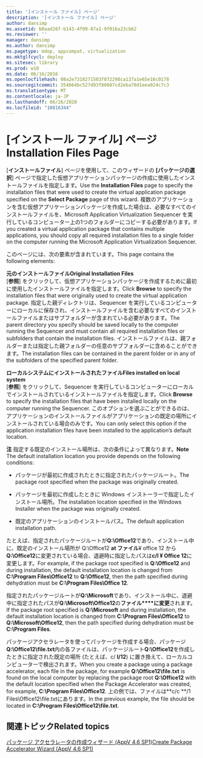 ```yaml
---
title: '[インストール ファイル] ページ'
description: '[インストール ファイル] ページ'
author: dansimp
ms.assetid: b0aad26f-b143-4f09-87a1-9f016a23cb62
ms.reviewer: ''
manager: dansimp
ms.author: dansimp
ms.pagetype: mdop, appcompat, virtualization
ms.mktglfcycl: deploy
ms.sitesec: library
ms.prod: w10
ms.date: 06/16/2016
ms.openlocfilehash: 08a2e7318271503f072298ca137a1e65e16c0178
ms.sourcegitcommit: 354664bc527d93f80687cd2eba70d1eea024c7c3
ms.translationtype: MT
ms.contentlocale: ja-JP
ms.lasthandoff: 06/26/2020
ms.locfileid: "10816344"
---
```

# <span data-ttu-id="f3374-103">[インストール ファイル] ページ</span><span class="sxs-lookup"><span data-stu-id="f3374-103">Installation Files Page</span></span>


<span data-ttu-id="f3374-104">[**インストールファイル**] ページを使用して、このウィザードの **[パッケージの選択**] ページで指定した仮想アプリケーションパッケージの作成に使用したインストールファイルを指定します。</span><span class="sxs-lookup"><span data-stu-id="f3374-104">Use the **Installation Files** page to specify the installation files that were used to create the virtual application package specified on the **Select Package** page of this wizard.</span></span> <span data-ttu-id="f3374-105">複数のアプリケーションを含む仮想アプリケーションパッケージを作成した場合は、必要なすべてのインストールファイルを、Microsoft Application Virtualization Sequencer を実行しているコンピューター上の1つのフォルダーにコピーする必要があります。</span><span class="sxs-lookup"><span data-stu-id="f3374-105">If you created a virtual application package that contains multiple applications, you should copy all required installation files to a single folder on the computer running the Microsoft Application Virtualization Sequencer.</span></span>

<span data-ttu-id="f3374-106">このページには、次の要素が含まれています。</span><span class="sxs-lookup"><span data-stu-id="f3374-106">This page contains the following elements:</span></span>

<a href="" id="original-installation-files"></a>**<span data-ttu-id="f3374-107">元のインストールファイル</span><span class="sxs-lookup"><span data-stu-id="f3374-107">Original Installation Files</span></span>**  
<span data-ttu-id="f3374-108">[**参照**] をクリックして、仮想アプリケーションパッケージを作成するために最初に使用したインストールファイルを指定します。</span><span class="sxs-lookup"><span data-stu-id="f3374-108">Click **Browse** to specify the installation files that were originally used to create the virtual application package.</span></span> <span data-ttu-id="f3374-109">指定した親ディレクトリは、Sequencer を実行しているコンピューターにローカルに保存され、インストールファイルを含む必要なすべてのインストールファイルまたはサブフォルダーが含まれている必要があります。</span><span class="sxs-lookup"><span data-stu-id="f3374-109">The parent directory you specify should be saved locally to the computer running the Sequencer and must contain all required installation files or subfolders that contain the installation files.</span></span> <span data-ttu-id="f3374-110">インストールファイルは、親フォルダーまたは指定した親フォルダーの任意のサブフォルダーに含めることができます。</span><span class="sxs-lookup"><span data-stu-id="f3374-110">The installation files can be contained in the parent folder or in any of the subfolders of the specified parent folder.</span></span>

<a href="" id="files-installed-on-local-system"></a>**<span data-ttu-id="f3374-111">ローカルシステムにインストールされたファイル</span><span class="sxs-lookup"><span data-stu-id="f3374-111">Files installed on local system</span></span>**  
<span data-ttu-id="f3374-112">[**参照**] をクリックして、Sequencer を実行しているコンピューターにローカルでインストールされているインストールファイルを指定します。</span><span class="sxs-lookup"><span data-stu-id="f3374-112">Click **Browse** to specify the installation files that have been installed locally on the computer running the Sequencer.</span></span> <span data-ttu-id="f3374-113">このオプションを選ぶことができるのは、アプリケーションのインストールファイルがアプリケーションの既定の場所にインストールされている場合のみです。</span><span class="sxs-lookup"><span data-stu-id="f3374-113">You can only select this option if the application installation files have been installed to the application’s default location.</span></span>

<span data-ttu-id="f3374-114">**注** 指定する既定のインストール場所は、次の条件によって異なります。</span><span class="sxs-lookup"><span data-stu-id="f3374-114">**Note** The default installation location you provide depends on the following conditions:</span></span>

 

-   <span data-ttu-id="f3374-115">パッケージが最初に作成されたときに指定されたパッケージルート。</span><span class="sxs-lookup"><span data-stu-id="f3374-115">The package root specified when the package was originally created.</span></span>

-   <span data-ttu-id="f3374-116">パッケージを最初に作成したときに Windows インストーラーで指定したインストール場所。</span><span class="sxs-lookup"><span data-stu-id="f3374-116">The installation location specified in the Windows Installer when the package was originally created.</span></span>

-   <span data-ttu-id="f3374-117">既定のアプリケーションのインストールパス。</span><span class="sxs-lookup"><span data-stu-id="f3374-117">The default application installation path.</span></span>

<span data-ttu-id="f3374-118">たとえば、指定されたパッケージルートが**Q:\\Office12**であり、インストール中に、既定のインストール場所が Q:\\Office12 **at ファイル**¥ office 12 から**Q:\\Office12**に変更されている場合、退避時に指定したパスは**c/l ¥ Office 12**に変更します。</span><span class="sxs-lookup"><span data-stu-id="f3374-118">For example, if the package root specified is **Q:\\Office12** and during installation, the default installation location is changed from **C:\\Program Files\\Office12** to **Q:\\Office12**, then the path specified during dehydration must be **C:\\Program Files\\Office 12**.</span></span>

<span data-ttu-id="f3374-119">指定されたパッケージルートが**Q:\\Microsoft**であり、インストール中に、退避中に指定されたパスが**Q:\\Microsoft\\Office12**の**ファイル\*\*\*\*に変更**されます。</span><span class="sxs-lookup"><span data-stu-id="f3374-119">If the package root specified is **Q:\\Microsoft** and during installation, the default installation location is changed from **C:\\Program Files\\Office12** to **Q:\\Microsoft\\Office12**, then the path specified during dehydration must be **C:\\Program Files**.</span></span>

<span data-ttu-id="f3374-120">パッケージアクセラレータを使ってパッケージを作成する場合、パッケージ**Q:\\Office12\\file.txt**内の各ファイルは、パッケージルート**Q:\\Office12**を作成したときに指定された既定の場所 (たとえば、c/ **l/12**) に置き換えて、ローカルコンピューターで検出されます。</span><span class="sxs-lookup"><span data-stu-id="f3374-120">When you create a package using a package accelerator, each file in the package, for example **Q:\\Office12\\file.txt** is found on the local computer by replacing the package root **Q:\\Office12** with the default location specified when the Package Accelerator was created, for example, **C:\\Program Files\\Office12**.</span></span> <span data-ttu-id="f3374-121">上の例では、ファイルは\*\*c/c \*\*/1 Files\\Office12\\file.txtにあります。</span><span class="sxs-lookup"><span data-stu-id="f3374-121">In the previous example, the file should be located in **C:\\Program Files\\Office12\\file.txt**.</span></span>

## <span data-ttu-id="f3374-122">関連トピック</span><span class="sxs-lookup"><span data-stu-id="f3374-122">Related topics</span></span>


[<span data-ttu-id="f3374-123">パッケージ アクセラレータの作成ウィザード (AppV 4.6 SP1)</span><span class="sxs-lookup"><span data-stu-id="f3374-123">Create Package Accelerator Wizard (AppV 4.6 SP1)</span></span>](create-package-accelerator-wizard--appv-46-sp1-.md)

 

 





